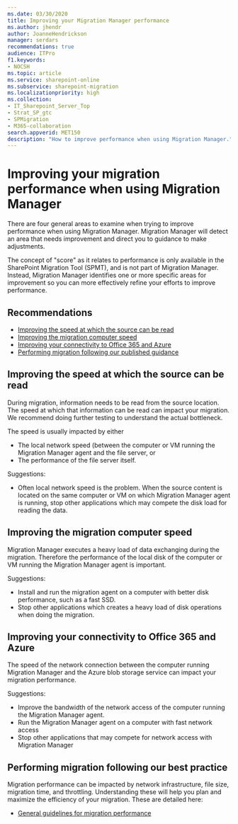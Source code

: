 ```yaml
---
ms.date: 03/30/2020
title: Improving your Migration Manager performance
ms.author: jhendr
author: JoanneHendrickson
manager: serdars
recommendations: true
audience: ITPro
f1.keywords:
- NOCSH
ms.topic: article
ms.service: sharepoint-online
ms.subservice: sharepoint-migration
ms.localizationpriority: high
ms.collection:
- IT_Sharepoint_Server_Top
- Strat_SP_gtc
- SPMigration
- M365-collaboration
search.appverid: MET150
description: "How to improve performance when using Migration Manager."
---
```


# Improving your migration performance when using Migration Manager

There are four general areas to examine when trying to improve performance when using Migration Manager.  Migration Manager will detect an area that needs improvement and direct you to guidance to make adjustments.

The concept of "score" as it relates to performance is only available in the SharePoint Migration Tool (SPMT), and is not part of Migration Manager.  Instead, Migration Manager identifies one or more specific areas for improvement so you can more effectively refine your efforts to improve performance.

## Recommendations

- [Improving the speed at which the source can be read](#improving-the-speed-at-which-the-source-can-be-read)
- [Improving the migration computer speed](#improving-the-migration-computer-speed)
- [Improving your connectivity to Office 365 and Azure](#improving-your-connectivity-to-office-365-and-azure)
- [Performing migration following our published guidance](./sharepoint-online-and-onedrive-migration-speed.md)

## Improving the speed at which the source can be read

During migration, information needs to be read from the source location. The speed at which that information can be read can impact your migration.  We recommend doing further testing to understand the actual bottleneck.

The speed is usually impacted by either

- The local network speed (between the computer or VM running the Migration Manager agent and the file server, or
- The performance of the file server itself.

Suggestions:

- Often local network speed is the problem. When the source content is located on the same computer or VM on which Migration Manager agent is running, stop other applications which may compete the disk load for reading the data.

## Improving the migration computer speed

Migration Manager executes a heavy load of data exchanging during the migration. Therefore the performance of the local disk of the computer or VM running the Migration Manager agent is important.

Suggestions:

- Install and run the migration agent on a computer with better disk performance, such as a fast SSD.
- Stop other applications which  creates a heavy load of disk operations when doing the migration.

## Improving your connectivity to Office 365 and Azure

The speed of the network connection between the computer running Migration Manager and the Azure blob storage service can impact your migration performance.

Suggestions:

- Improve the bandwidth of the network access of the computer running the Migration Manager agent.
- Run the Migration Manager agent on a computer with fast network access
- Stop other applications that may compete for network access with Migration Manager

## Performing migration following our best practice

Migration performance can be impacted by network infrastructure, file size, migration time, and throttling. Understanding these will help you plan and maximize the efficiency of your migration. These are detailed here:

- [General guidelines for migration performance](./sharepoint-online-and-onedrive-migration-speed.md)

